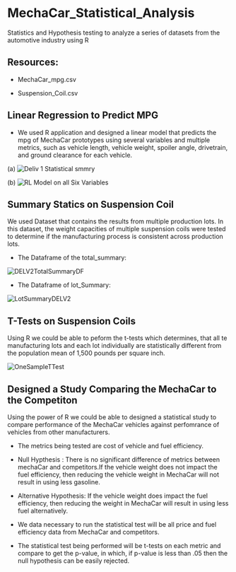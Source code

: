 # MechaCar_Statistical_Analysis
Statistics and Hypothesis testing to analyze a series of datasets from the automotive industry using R

## Resources:
- MechaCar_mpg.csv

- Suspension_Coil.csv

## Linear Regression to Predict MPG 
- We used R application and designed a linear model that predicts the mpg of MechaCar prototypes using several variables and multiple metrics, such as vehicle length, vehicle weight, spoiler angle, drivetrain, and ground clearance for each vehicle.

(a)
![Deliv 1 Statistical smmry](https://user-images.githubusercontent.com/93893263/171704496-48eddbde-7e27-4d8d-981e-c28633932705.png)


(b)
![RL Model on all Six Variables](https://user-images.githubusercontent.com/93893263/171705023-569271be-93de-40a8-aca3-89efe6f90010.png)

## Summary Statics on Suspension Coil
We used Dataset that contains the results from multiple production lots. In this dataset, the weight capacities of multiple suspension coils were tested to determine if the manufacturing process is consistent across production lots. 

- The Dataframe of the total_summary:

![DELV2TotalSummaryDF](https://user-images.githubusercontent.com/93893263/171708684-58c03783-722c-4698-99fc-950410ec8327.png)


- The Dataframe of lot_Summary:

![LotSummaryDELV2](https://user-images.githubusercontent.com/93893263/171709461-da35321d-1f0d-4939-8687-591a03c37ef0.png)


## T-Tests on Suspension Coils 

Using R we could be able to peform the t-tests which determines, that all te manufacturing lots and each lot individually are statistically different from the population mean of 1,500 pounds per square inch. 

![OneSampleTTest](https://user-images.githubusercontent.com/93893263/171716069-568e2f19-27e7-4c37-91ca-6568fea4e348.png)


## Designed a Study Comparing the MechaCar to the Competiton

Using the power of R we could be able to designed a statistical study to compare performance of the MechaCar vehicles against perfomrance of vehicles from other manufacturers.

- The metrics being tested are cost of vehicle and fuel efficiency.

- Null Hypthesis : There is no significant difference of metrics between mechaCar and competitors.If the vehicle weight does not impact the fuel efficiency, then reducing the vehicle weight in MechaCar will not result in using less gasoline.

- Alternative Hypothesis: If the vehicle weight does impact the fuel efficiency, then reducing the weight in MechaCar will result in using less fuel alternatively.

- We data necessary to run the statistical test will be all price and fuel efficiency data from MechaCar and competitors.

- The statistical test being performed will be t-tests on each metric and compare to get the p-value, in which, if p-value is less than .05 then the null hypothesis can be easily rejected. 



